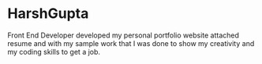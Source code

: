 # HarshGupta
Front End Developer developed my personal portfolio website attached resume and with my sample work that I was done to show my creativity and my coding skills to get a job.
